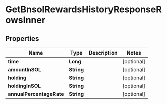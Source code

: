 

# GetBnsolRewardsHistoryResponseRowsInner


## Properties

| Name | Type | Description | Notes |
|------------ | ------------- | ------------- | -------------|
|**time** | **Long** |  |  [optional] |
|**amountInSOL** | **String** |  |  [optional] |
|**holding** | **String** |  |  [optional] |
|**holdingInSOL** | **String** |  |  [optional] |
|**annualPercentageRate** | **String** |  |  [optional] |




